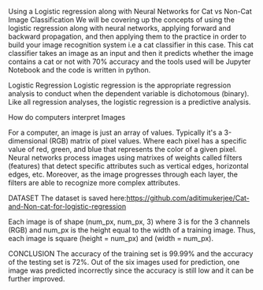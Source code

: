 Using a Logistic regression along with Neural Networks for Cat vs Non-Cat Image Classification
We will be covering up the concepts of using the logistic regression along with neural networks, 
applying forward and backward propagation, and then applying them to the practice in order to build your image recognition system 
i.e a cat classifier in this case. This cat classifier takes an image as an input and then it predicts whether the image contains a cat or 
not with 70% accuracy and the tools used will be Jupyter Notebook and the code is written in python.

Logistic Regression
Logistic regression is the appropriate regression analysis to conduct when the dependent variable is dichotomous (binary). 
Like all regression analyses, the logistic regression is a predictive analysis.

How do computers interpret Images

For a computer, an image is just an array of values. Typically it's a 3-dimensional (RGB) matrix of pixel values.
Where each pixel has a specific value of red, green, and blue that represents the color of a given pixel. 
Neural networks process images using matrixes of weights called filters (features) that detect specific attributes such as vertical edges, horizontal edges, etc.
Moreover, as the image progresses through each layer, the filters are able to recognize more complex attributes.

DATASET
The dataset is saved here:https://github.com/aditimukerjee/Cat-and-Non-cat-for-logistic-regression

Each image is of shape (num_px, num_px, 3) where 3 is for the 3 channels (RGB) and num_px is the height equal to the width of a training image. Thus, each image is square (height = num_px) and (width = num_px).

CONCLUSION
The accuracy of the training set is 99.99% and the accuracy of the testing set is 72%. Out of the six images used for prediction, one image was predicted incorrectly since the accuracy is still low and it can be further improved.

